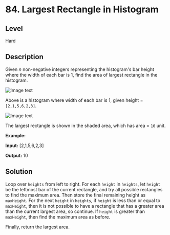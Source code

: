 # 84. Largest Rectangle in Histogram
## Level
Hard

## Description
Given *n* non-negative integers representing the histogram's bar height where the width of each bar is 1, find the area of largest rectangle in the histogram.

![Image text](https://assets.leetcode.com/uploads/2018/10/12/histogram.png)

Above is a histogram where width of each bar is 1, given height = `[2,1,5,6,2,3]`.

![Image text](https://assets.leetcode.com/uploads/2018/10/12/histogram_area.png)

The largest rectangle is shown in the shaded area, which has area = `10` unit.

**Example:**

**Input:** [2,1,5,6,2,3]

**Output:** 10

## Solution
Loop over `heights` from left to right. For each `height` in `heights`, let `height` be the leftmost bar of the current rectangle, and try all possible rectangles to find the maximum area. Then store the final remaining height as `maxHeight`. For the next `height` in `heights`, if `height` is less than or equal to `maxHeight`, then it is not possible to have a rectangle that has a greater area than the current largest area, so continue. If `height` is greater than `maxHeight`, then find the maximum area as before.

Finally, return the largest area.
